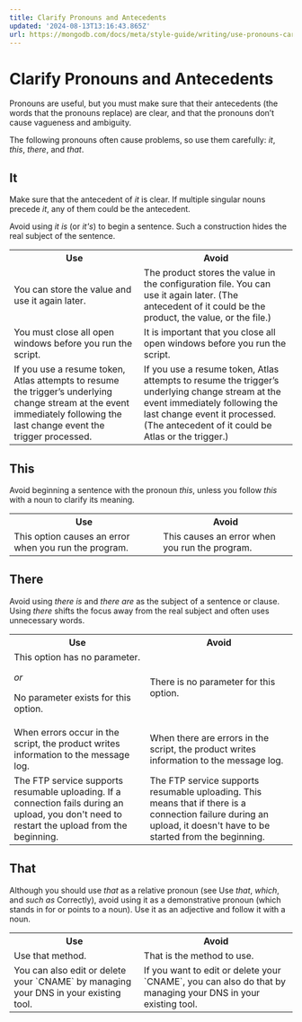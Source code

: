 ```yaml
---
title: Clarify Pronouns and Antecedents
updated: '2024-08-13T13:16:43.865Z'
url: https://mongodb.com/docs/meta/style-guide/writing/use-pronouns-carefully/
---
```


# Clarify Pronouns and Antecedents

Pronouns are useful, but you must make sure that their antecedents (the words that the pronouns replace) are clear, and that the pronouns don’t cause vagueness and ambiguity.

The following pronouns often cause problems, so use them carefully: *it*, *this*, *there*, and *that*.

## It

Make sure that the antecedent of *it* is clear. If multiple singular nouns precede *it*, any of them could be the antecedent.

Avoid using *it is* (or *it's*) to begin a sentence. Such a construction hides the real subject of the sentence.

<table>
<tr>
<th id="Use">
Use

</th>
<th id="Avoid">
Avoid

</th>
</tr>
<tr>
<td headers="Use">
You can store the value and use it again later.

</td>
<td headers="Avoid">
The product stores the value in the configuration file. You can use it again later. (The antecedent of it could be the product, the value, or the file.)

</td>
</tr>
<tr>
<td headers="Use">
You must close all open windows before you run the script.

</td>
<td headers="Avoid">
It is important that you close all open windows before you run the script.

</td>
</tr>
<tr>
<td headers="Use">
If you use a resume token, Atlas attempts to resume the trigger’s underlying change stream at the event immediately following the last change event the trigger processed.

</td>
<td headers="Avoid">
If you use a resume token, Atlas attempts to resume the trigger’s underlying change stream at the event immediately following the last change event it processed. (The antecedent of it could be Atlas or the trigger.)

</td>
</tr>
</table>

## This

Avoid beginning a sentence with the pronoun *this*, unless you follow *this* with a noun to clarify its meaning.

<table>
<tr>
<th id="Use">
Use

</th>
<th id="Avoid">
Avoid

</th>
</tr>
<tr>
<td headers="Use">
This option causes an error when you run the program.

</td>
<td headers="Avoid">
This causes an error when you run the program.

</td>
</tr>
</table>

## There

Avoid using *there is* and *there are* as the subject of a sentence or clause. Using *there* shifts the focus away from the real subject and often uses unnecessary words.

<table>
<tr>
<th id="Use">
Use

</th>
<th id="Avoid">
Avoid

</th>
</tr>
<tr>
<td headers="Use">
This option has no parameter.

*or*

No parameter exists for this option.

</td>
<td headers="Avoid">
There is no parameter for this option.

</td>
</tr>
<tr>
<td headers="Use">
When errors occur in the script, the product writes information to the message log.

</td>
<td headers="Avoid">
When there are errors in the script, the product writes information to the message log.

</td>
</tr>
<tr>
<td headers="Use">
The FTP service supports resumable uploading. If a connection fails during an upload, you don't need to restart the upload from the beginning.

</td>
<td headers="Avoid">
The FTP service supports resumable uploading. This means that if there is a connection failure during an upload, it doesn't have to be started from the beginning.

</td>
</tr>
</table>

## That

Although you should use *that* as a relative pronoun (see Use *that*, *which*, and *such as* Correctly), avoid using it as a demonstrative pronoun (which stands in for or points to a noun). Use it as an adjective and follow it with a noun.

<table>
<tr>
<th id="Use">
Use

</th>
<th id="Avoid">
Avoid

</th>
</tr>
<tr>
<td headers="Use">
Use that method.

</td>
<td headers="Avoid">
That is the method to use.

</td>
</tr>
<tr>
<td headers="Use">
You can also edit or delete your `CNAME` by managing your DNS in your existing tool.

</td>
<td headers="Avoid">
If you want to edit or delete your `CNAME`, you can also do that by managing your DNS in your existing tool.

</td>
</tr>
</table>